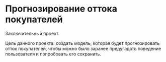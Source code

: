 # Прогнозирование оттока покупателей

Заключительный проект.

Цель данного проекта: создать модель, которая будет прогнозировать отток покупателей, чтобы можно было заранее предугадать поведение пользователя и попробовать его сохранить.
